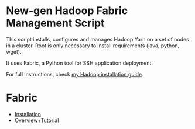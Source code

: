 # New-gen Hadoop Fabric Management Script

This script installs, configures and manages Hadoop Yarn on a set of nodes in a
cluster. Root is only necessary to install requirements (java, python, wget).

It uses Fabric, a Python tool for SSH application deployment.

For full instructions, check [my Hadoop installation guide](http://www.alexjf.net/blog/distributed-systems/hadoop-yarn-installation-definitive-guide).

# Fabric

* [Installation](http://docs.fabfile.org/en/1.8/#installation)
* [Overview+Tutorial](http://docs.fabfile.org/en/1.8/tutorial.html)
